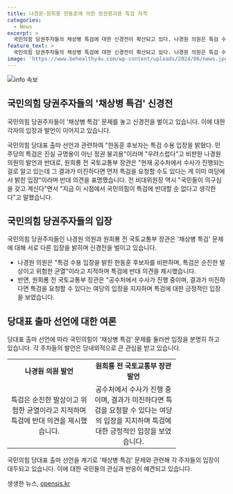 ```yaml
---
title: 나경원·원희룡 한동훈에 의한 정권붕괴용 특검 저격
categories:
  - News
excerpt: >
  국민의힘 당권주자들의 채상병 특검에 대한 신경전이 확산되고 있다. 나경원 의원은 특검 수용 입장을 밝힌 한동훈 후보를 비판하며, 특검에 대한 우려를 표명했다. 또한, 원희룡 전 국토교통부 장관은 특검 요청 가능성을 제기하면서 반대 의견을 내세웠다. 이에 앞서 한 전 비대위원장은 국민의 의구심을 언급하며 특검 반대에 대한 생각을 밝혔다. 현재 국민의힘 내에서의 갈등과 의견 충돌이 고조되고 있는 상황이다.
feature_text: >
  국민의힘 당권주자들의 채상병 특검에 대한 신경전이 확산되고 있다. 나경원 의원은 특검 수용 입장을 밝힌 한동훈 후보를 비판하며, 특검에 대한 우려를 표명했다. 또한, 원희룡 전 국토교통부 장관은 특검 요청 가능성을 제기하면서 반대 의견을 내세웠다. 이에 앞서 한 전 비대위원장은 국민의 의구심을 언급하며 특검 반대에 대한 생각을 밝혔다. 현재 국민의힘 내에서의 갈등과 의견 충돌이 고조되고 있는 상황이다.
image: 'https://www.behealthy4u.com/wp-content/uploads/2024/06/news.jpg'
---
```


<p><img src="https://www.behealthy4u.com/wp-content/uploads/2024/06/news.jpg" alt="info 속보" /></p>

<h2 data-ke-size="size26">국민의힘 당권주자들의 '채상병 특검' 신경전</h2>

<p>국민의힘 당권주자들이 '채상병 특검' 문제를 놓고 신경전을 벌이고 있습니다. 이에 대한 각자의 입장과 발언이 이어지고 있습니다.</p>

<p data-ke-size="size16">국민의힘 당대표 출마 선언과 관련하여 "한동훈 후보자는 특검 수용 입장을 밝혔다. 민주당의 특검은 진실 규명용이 아닌 정권 붕괴용"이라며 "우려스럽다"고 비판한 나경원 의원의 발언과 반대로, 원희룡 전 국토교통부 장관은 "현재 공수처에서 수사가 진행되는 걸로 알고 있는데 그 결과가 미진하다면 먼저 특검을 요청할 수도 있다는 게 이미 여당에서 밝힌 입장"이라며 반대 의견을 표명했습니다. 전 비대위원장 역시 "국민들이 의구심을 갖고 계신다"면서 "지금 이 시점에서 국민의힘이 특검에 반대할 순 없다고 생각한다"고 말했습니다.</p>

<h2 data-ke-size="size26">국민의힘 당권주자들의 입장</h2>

<p>국민의힘 당권주자들인 나경원 의원과 원희룡 전 국토교통부 장관은 '채상병 특검' 문제에 대해 서로 다른 입장을 밝히며 신경전을 벌이고 있습니다.</p>

<ul>
    <li>나경원 의원은 "특검 수용 입장을 밝힌 한동훈 후보자를 비판하며, 특검은 순진한 발상이고 위험한 균열"이라고 지적하며 특검에 반대 의견을 제시했습니다.</li>
    <li>반면, 원희룡 전 국토교통부 장관은 "공수처에서 수사가 진행 중이며, 결과가 미진하다면 특검을 요청할 수 있다는 여당의 입장을 지지하며 특검에 대한 긍정적인 입장을 보였습니다.</li>
</ul>

<h2 data-ke-size="size26">당대표 출마 선언에 대한 여론</h2>

<p>당대표 출마 선언에 따라 국민의힘이 '채상병 특검' 문제를 둘러싼 입장을 분명히 하고 있습니다. 각 주자들의 발언은 당내외적으로 큰 관심을 받고 있습니다.</p>

<table>
    <colgroup>
        <col width="193" />
        <col width="196" />
    </colgroup>
    <tbody>
        <tr>
            <td style="text-align: center; height: 17px;"><b>나경원 의원 발언</b></td>
            <td style="text-align: center; height: 17px;"><b>원희룡 전 국토교통부 장관 발언</b></td>
        </tr>
        <tr>
            <td style="text-align: center; height: 17px;">특검은 순진한 발상이고 위험한 균열이라고 지적하며 특검에 반대 의견을 제시했습니다.</td>
            <td style="text-align: center; height: 17px;">공수처에서 수사가 진행 중이며, 결과가 미진하다면 특검을 요청할 수 있다는 여당의 입장을 지지하며 특검에 대한 긍정적인 입장을 보였습니다.</td>
        </tr>
    </tbody>
</table>

<p>국민의힘 당대표 출마 선언을 계기로 '채상병 특검' 문제와 관련해 각 주자들의 입장이 대두되고 있습니다. 이에 대한 국민들의 관심과 반응이 예견되고 있습니다.</p>
생생한 뉴스, <a href="https://opensis.kr" rel="dofollow">opensis.kr</a>


